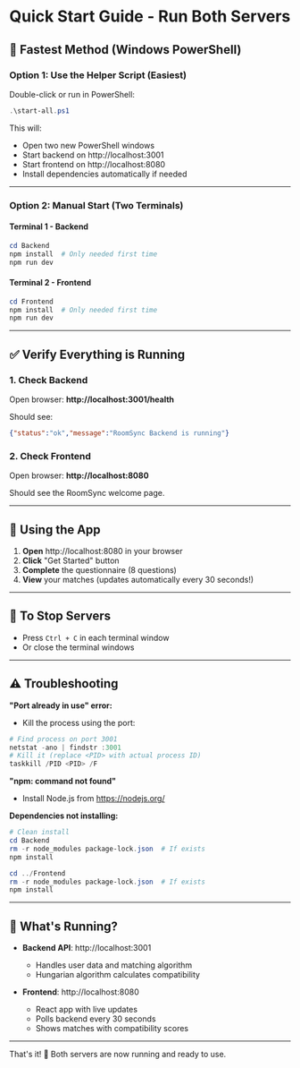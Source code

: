 # Quick Start Guide - Run Both Servers

## 🚀 Fastest Method (Windows PowerShell)

### Option 1: Use the Helper Script (Easiest)

Double-click or run in PowerShell:
```powershell
.\start-all.ps1
```

This will:
- Open two new PowerShell windows
- Start backend on http://localhost:3001
- Start frontend on http://localhost:8080
- Install dependencies automatically if needed

---

### Option 2: Manual Start (Two Terminals)

#### Terminal 1 - Backend
```powershell
cd Backend
npm install  # Only needed first time
npm run dev
```

#### Terminal 2 - Frontend
```powershell
cd Frontend
npm install  # Only needed first time
npm run dev
```

---

## ✅ Verify Everything is Running

### 1. Check Backend
Open browser: **http://localhost:3001/health**

Should see:
```json
{"status":"ok","message":"RoomSync Backend is running"}
```

### 2. Check Frontend
Open browser: **http://localhost:8080**

Should see the RoomSync welcome page.

---

## 🎯 Using the App

1. **Open** http://localhost:8080 in your browser
2. **Click** "Get Started" button
3. **Complete** the questionnaire (8 questions)
4. **View** your matches (updates automatically every 30 seconds!)

---

## 🛑 To Stop Servers

- Press `Ctrl + C` in each terminal window
- Or close the terminal windows

---

## ⚠️ Troubleshooting

**"Port already in use" error:**
- Kill the process using the port:
```powershell
# Find process on port 3001
netstat -ano | findstr :3001
# Kill it (replace <PID> with actual process ID)
taskkill /PID <PID> /F
```

**"npm: command not found"**
- Install Node.js from https://nodejs.org/

**Dependencies not installing:**
```powershell
# Clean install
cd Backend
rm -r node_modules package-lock.json  # If exists
npm install

cd ../Frontend
rm -r node_modules package-lock.json  # If exists
npm install
```

---

## 📝 What's Running?

- **Backend API**: http://localhost:3001
  - Handles user data and matching algorithm
  - Hungarian algorithm calculates compatibility
  
- **Frontend**: http://localhost:8080
  - React app with live updates
  - Polls backend every 30 seconds
  - Shows matches with compatibility scores

---

That's it! 🎉 Both servers are now running and ready to use.

